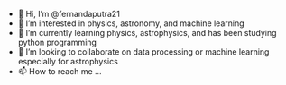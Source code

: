 - 👋 Hi, I’m @fernandaputra21
- 👀 I’m interested in physics, astronomy, and machine learning
- 🌱 I’m currently learning physics, astrophysics, and has been studying python programming
- 💞️ I’m looking to collaborate on data processing or machine learning especially for astrophysics
- 📫 How to reach me ...

<!---
fernandaputra21/fernandaputra21 is a ✨ special ✨ repository because its `README.md` (this file) appears on your GitHub profile.
You can click the Preview link to take a look at your changes.
--->
